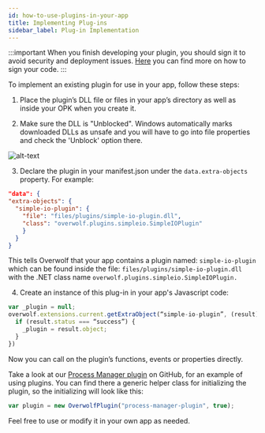 ```yaml
---
id: how-to-use-plugins-in-your-app
title: Implementing Plug-ins
sidebar_label: Plug-in Implementation
---
```



:::important
When you finish developing your plugin, you should sign it to avoid security and deployment issues. [Here](https://makolyte.com/dotnet-how-to-sign-your-code-with-a-code-signing-certificate/) you can find more on how to sign your code.
:::

To implement an existing plugin for use in your app, follow these steps:

1. Place the plugin’s DLL file or files in your app’s directory as well as inside your OPK when you create it.

2. Make sure the DLL is "Unblocked". Windows automatically marks downloaded DLLs as unsafe and you will have to go into file properties and check the 'Unblock' option there.

![alt-text](assets/unblock_dll.jpg)

3. Declare the plugin in your manifest.json under the `data.extra-objects` property. For example:

```json
"data": {
"extra-objects": {
  "simple-io-plugin": {
    "file": "files/plugins/simple-io-plugin.dll",
    "class": "overwolf.plugins.simpleio.SimpleIOPlugin"
    }
  }
}
```

This tells Overwolf that your app contains a plugin named: `simple-io-plugin` which can be found inside the file: `files/plugins/simple-io-plugin.dll` with the .NET class name `overwolf.plugins.simpleio.SimpleIOPlugin.`

4. Create an instance of this plug-in in your app's Javascript code:

```js
var _plugin = null;
overwolf.extensions.current.getExtraObject(“simple-io-plugin”, (result) => {
  if (result.status === “success”) {
    _plugin = result.object;
  }
})
```

Now you can call on the plugin’s functions, events or properties directly.

Take a look at our [Process Manager plugin](https://github.com/overwolf/overwolf-plugins/blob/master/sample_apps/process_manager) on GitHub, for an example of using plugins. You can find there a generic helper class for initializing the plugin, so the initializing will look like this:

```js
var plugin = new OverwolfPlugin("process-manager-plugin", true);
```

Feel free to use or modify it in your own app as needed.
